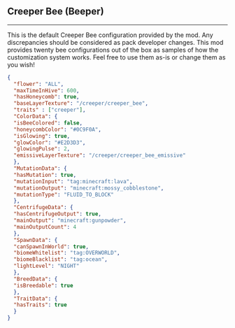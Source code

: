 ## **Creeper Bee (Beeper)**
***
This is the default Creeper Bee configuration provided by the mod. Any discrepancies should be considered as pack developer changes. This mod provides twenty bee configurations out of the box as samples of how the customization system works. Feel free to use them as-is or change them as you wish!

```json
{  
  "flower": "ALL",  
  "maxTimeInHive": 600,  
  "hasHoneycomb": true,  
  "baseLayerTexture": "/creeper/creeper_bee",  
  "traits" : ["creeper"],  
  "ColorData": {  
  "isBeeColored": false,  
  "honeycombColor": "#0C9F0A",  
  "isGlowing": true,  
  "glowColor": "#E2D3D3",  
  "glowingPulse": 2,  
  "emissiveLayerTexture": "/creeper/creeper_bee_emissive"  
  },  
  "MutationData": {  
  "hasMutation": true,  
  "mutationInput": "tag:minecraft:lava",  
  "mutationOutput": "minecraft:mossy_cobblestone",  
  "mutationType": "FLUID_TO_BLOCK"  
  },  
  "CentrifugeData": {  
  "hasCentrifugeOutput": true,  
  "mainOutput": "minecraft:gunpowder",  
  "mainOutputCount": 4  
  },  
  "SpawnData": {  
  "canSpawnInWorld": true,  
  "biomeWhitelist": "tag:OVERWORLD",  
  "biomeBlacklist": "tag:ocean",  
  "lightLevel": "NIGHT"  
  },  
  "BreedData": {  
  "isBreedable": true  
  },  
  "TraitData": {  
  "hasTraits": true  
  }  
}
```
<!--stackedit_data:
eyJoaXN0b3J5IjpbLTY5OTg2MTYwXX0=
-->